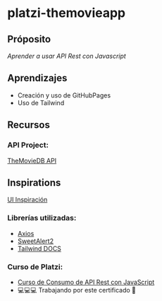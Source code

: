 # platzi-themovieapp

## Próposito
_Aprender a usar API Rest con Javascript_

## Aprendizajes 
* Creación y uso de GitHubPages
* Uso de Tailwind

## Recursos

### API Project: 
[TheMovieDB API](https://developers.themoviedb.org/3/getting-started/introduction)

## Inspirations
[UI Inspiración](https://dribbble.com/shots/14108605-Star-Game-Dashboard)

### Librerías utilizadas: 
* [Axios](https://axios-http.com/docs/)
* [SweetAlert2](https://sweetalert2.github.io/)
* [Tailwind DOCS](https://tailwindcss.com/docs)

### Curso de Platzi: 
* [Curso de Consumo de API Rest con JavaScript](https://platzi.com/cursos/api-practico/)
* 💻💻💻 Trabajando por este certificado 💪

